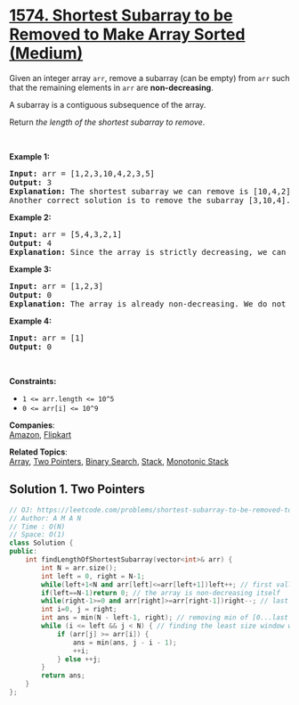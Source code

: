 # [1574. Shortest Subarray to be Removed to Make Array Sorted (Medium)](https://leetcode.com/problems/shortest-subarray-to-be-removed-to-make-array-sorted/)

<p>Given an integer array&nbsp;<code>arr</code>, remove a&nbsp;subarray (can be empty) from&nbsp;<code>arr</code>&nbsp;such that the remaining elements in <code>arr</code>&nbsp;are <strong>non-decreasing</strong>.</p>

<p>A subarray is a contiguous&nbsp;subsequence of the array.</p>

<p>Return&nbsp;<em>the length of the shortest subarray to remove</em>.</p>

<p>&nbsp;</p>
<p><strong>Example 1:</strong></p>

<pre><strong>Input:</strong> arr = [1,2,3,10,4,2,3,5]
<strong>Output:</strong> 3
<strong>Explanation: </strong>The shortest subarray we can remove is [10,4,2] of length 3. The remaining elements after that will be [1,2,3,3,5] which are sorted.
Another correct solution is to remove the subarray [3,10,4].</pre>

<p><strong>Example 2:</strong></p>

<pre><strong>Input:</strong> arr = [5,4,3,2,1]
<strong>Output:</strong> 4
<strong>Explanation: </strong>Since the array is strictly decreasing, we can only keep a single element. Therefore we need to remove a subarray of length 4, either [5,4,3,2] or [4,3,2,1].
</pre>

<p><strong>Example 3:</strong></p>

<pre><strong>Input:</strong> arr = [1,2,3]
<strong>Output:</strong> 0
<strong>Explanation: </strong>The array is already non-decreasing. We do not need to remove any elements.
</pre>

<p><strong>Example 4:</strong></p>

<pre><strong>Input:</strong> arr = [1]
<strong>Output:</strong> 0
</pre>

<p>&nbsp;</p>
<p><strong>Constraints:</strong></p>

<ul>
	<li><code>1 &lt;= arr.length &lt;= 10^5</code></li>
	<li><code>0 &lt;= arr[i] &lt;= 10^9</code></li>
</ul>


**Companies**:  
[Amazon](https://leetcode.com/company/amazon), [Flipkart](https://leetcode.com/company/flipkart)

**Related Topics**:  
[Array](https://leetcode.com/tag/array/), [Two Pointers](https://leetcode.com/tag/two-pointers/), [Binary Search](https://leetcode.com/tag/binary-search/), [Stack](https://leetcode.com/tag/stack/), [Monotonic Stack](https://leetcode.com/tag/monotonic-stack/)

## Solution 1. Two Pointers

```cpp
// OJ: https://leetcode.com/problems/shortest-subarray-to-be-removed-to-make-array-sorted/
// Author: A M A N
// Time : O(N)
// Space: O(1)
class Solution {
public:
    int findLengthOfShortestSubarray(vector<int>& arr) {
        int N = arr.size();
        int left = 0, right = N-1;
        while(left+1<N and arr[left]<=arr[left+1])left++; // first valley
        if(left==N-1)return 0; // the array is non-decreasing itself
        while(right-1>=0 and arr[right]>=arr[right-1])right--; // last valley
        int i=0, j = right;
        int ans = min(N - left-1, right); // removing min of [0...last valley] or [first valley ... N-1]
        while (i <= left && j < N) { // finding the least size window when after removed the first and last part forms a non-decreasing sequence
            if (arr[j] >= arr[i]) {
                ans = min(ans, j - i - 1);
                ++i;
            } else ++j;
        }
        return ans;
    }
};
```